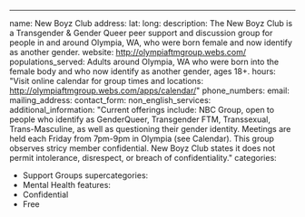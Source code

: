 ---
name: New Boyz Club
address: 
lat:
long:
description: The New Boyz Club is a Transgender & Gender Queer peer support and discussion group for people in and around Olympia, WA, who were born female and now identify as another gender.
website: http://olympiaftmgroup.webs.com/
populations_served: Adults around Olympia, WA who were born into the female body and who now identify as another gender, ages 18+. 
hours: "Visit online calendar for group times and locations: <http://olympiaftmgroup.webs.com/apps/calendar/>"
phone_numbers:
email: 
mailing_address:
contact_form:
non_english_services: 
additional_information: "Current offerings include: NBC Group, open to people who identify as GenderQueer, Transgender FTM, Transsexual, Trans-Masculine, as well as questioning their gender identity. Meetings are held each Friday from 7pm-9pm in Olympia (see Calendar). This group observes stricy member confidential. New Boyz Club states it does not permit intolerance, disrespect, or breach of confidentiality."
categories:
  - Support Groups
supercategories:
  - Mental Health
features:
  - Confidential
  - Free